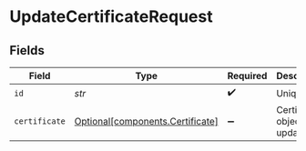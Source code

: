 # UpdateCertificateRequest


## Fields

| Field                                                                  | Type                                                                   | Required                                                               | Description                                                            |
| ---------------------------------------------------------------------- | ---------------------------------------------------------------------- | ---------------------------------------------------------------------- | ---------------------------------------------------------------------- |
| `id`                                                                   | *str*                                                                  | :heavy_check_mark:                                                     | Unique ID                                                              |
| `certificate`                                                          | [Optional[components.Certificate]](../../models/shared/certificate.md) | :heavy_minus_sign:                                                     | Certificate object to be updated                                       |